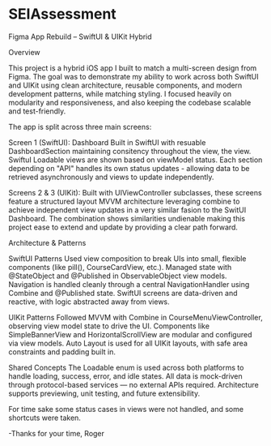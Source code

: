 # SEIAssessment

Figma App Rebuild – SwiftUI & UIKit Hybrid

Overview

This project is a hybrid iOS app I built to match a multi-screen design from Figma. The goal was to demonstrate my ability to work across both SwiftUI and UIKit using clean architecture, reusable components, and modern development patterns, while matching styling. I focused heavily on modularity and responsiveness, and also keeping the codebase scalable and test-friendly.

The app is split across three main screens:

Screen 1 (SwiftUI): Dashboard Built in SwiftUI with resuable DashboardSection maintaining consitency throughout the view, the view. SwiftuI Loadable views are shown based on viewModel status. Each section depending on "API" handles its own status updates - allowing data to be retrieved asynchronously and views to update independently. 

Screens 2 & 3 (UIKit): Built with UIViewController subclasses, these screens feature a structured layout MVVM architecture leveraging combine to achieve independent view updates in a very similar fasion to the SwitUI Dashboard. The combination shows similarities undienable making this project ease to extend and update by providing a clear path forward.


Architecture & Patterns

SwiftUI Patterns
Used view composition to break UIs into small, flexible components (like pill(), CourseCardView, etc.).
Managed state with @StateObject and @Published in ObservableObject view models.
Navigation is handled cleanly through a central NavigationHandler using Combine and @Published state.
SwiftUI screens are data-driven and reactive, with logic abstracted away from views.


UIKit Patterns
Followed MVVM with Combine in CourseMenuViewController, observing view model state to drive the UI.
Components like SimpleBannerView and HorizontalScrollView are modular and configured via view models.
Auto Layout is used for all UIKit layouts, with safe area constraints and padding built in.

Shared Concepts
The Loadable<T> enum is used across both platforms to handle loading, success, error, and idle states.
All data is mock-driven through protocol-based services — no external APIs required.
Architecture supports previewing, unit testing, and future extensibility.


For time sake some status cases in views were not handled, and some shortcuts were taken. 

-Thanks for your time, Roger 

